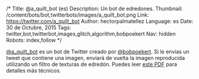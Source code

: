 /*
Title: @a_quilt_bot (es)
Description: Un bot de edredones.
Thumbnail: /content/bots/bot,twitterbots/images/a_quilt_bot.png
Link: https://twitter.com/a_quilt_bot
Author: hectorpalmatellez
Language: es
Date: 30 de Octubre, 2015
Tags: twitter,bot,twitterbot,images,glitch,algorithm,bobpoekert
Nav: hidden
Robots: index,follow
*/

[@a_quilt_bot](https://twitter.com/a_quilt_bot) es un bot de Twitter creado por [@bobpoekert](https://twitter.com/bobpoekert). Si le envías un tweet que contiene una imagen, enviará de vuelta la imagen reproducida utilizando un filtro de texturas de edredón. Puedes leer [este PDF](http://www.cs.cornell.edu/~dph/papers/seg-ijcv.pdf) para detalles más técnicos.
